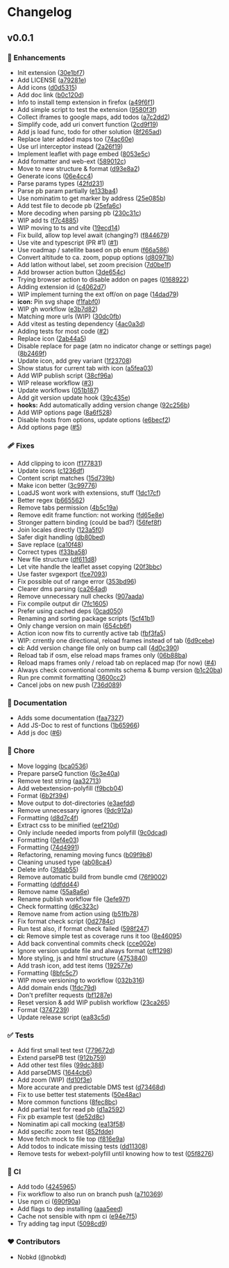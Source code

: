 # Changelog


## v0.0.1


### 🚀 Enhancements

  - Init extension ([30e1bf7](https://github.com/nobkd/replace-maps/commit/30e1bf7))
  - Add LICENSE ([a79281e](https://github.com/nobkd/replace-maps/commit/a79281e))
  - Add icons ([d0d5315](https://github.com/nobkd/replace-maps/commit/d0d5315))
  - Add doc link ([b0c120d](https://github.com/nobkd/replace-maps/commit/b0c120d))
  - Info to install temp extension in firefox ([a49f6f1](https://github.com/nobkd/replace-maps/commit/a49f6f1))
  - Add simple script to test the extension ([9580f3f](https://github.com/nobkd/replace-maps/commit/9580f3f))
  - Collect iframes to google maps, add todos ([a7c2dd2](https://github.com/nobkd/replace-maps/commit/a7c2dd2))
  - Simplify code, add uri convert function ([2cd9f19](https://github.com/nobkd/replace-maps/commit/2cd9f19))
  - Add js load func, todo for other solution ([8f265ad](https://github.com/nobkd/replace-maps/commit/8f265ad))
  - Replace later added maps too ([74ac60e](https://github.com/nobkd/replace-maps/commit/74ac60e))
  - Use url interceptor instead ([2a26f19](https://github.com/nobkd/replace-maps/commit/2a26f19))
  - Implement leaflet with page embed ([8053e5c](https://github.com/nobkd/replace-maps/commit/8053e5c))
  - Add formatter and web-ext ([589012c](https://github.com/nobkd/replace-maps/commit/589012c))
  - Move to new structure & format ([d93e8a2](https://github.com/nobkd/replace-maps/commit/d93e8a2))
  - Generate icons ([06e4cc4](https://github.com/nobkd/replace-maps/commit/06e4cc4))
  - Parse params types ([42fd231](https://github.com/nobkd/replace-maps/commit/42fd231))
  - Parse pb param partially ([e133ba4](https://github.com/nobkd/replace-maps/commit/e133ba4))
  - Use nominatim to get marker by address ([25e085b](https://github.com/nobkd/replace-maps/commit/25e085b))
  - Add test file to decode pb ([25efa6c](https://github.com/nobkd/replace-maps/commit/25efa6c))
  - More decoding when parsing pb ([230c31c](https://github.com/nobkd/replace-maps/commit/230c31c))
  - WIP add ts ([f7c4885](https://github.com/nobkd/replace-maps/commit/f7c4885))
  - WIP moving to ts and vite ([19ecd14](https://github.com/nobkd/replace-maps/commit/19ecd14))
  - Fix build, allow top level await (changing?) ([f844679](https://github.com/nobkd/replace-maps/commit/f844679))
  - Use vite and typescript (PR #1) ([#1](https://github.com/nobkd/replace-maps/issues/1))
  - Use roadmap / satellite based on pb enum ([f66a586](https://github.com/nobkd/replace-maps/commit/f66a586))
  - Convert altitude to ca. zoom, popup options ([d80971b](https://github.com/nobkd/replace-maps/commit/d80971b))
  - Add latlon without label, set zoom precision ([7d0be1f](https://github.com/nobkd/replace-maps/commit/7d0be1f))
  - Add browser action button ([3de654c](https://github.com/nobkd/replace-maps/commit/3de654c))
  - Trying browser action to disable addon on pages ([0168922](https://github.com/nobkd/replace-maps/commit/0168922))
  - Adding extension id ([c4062d7](https://github.com/nobkd/replace-maps/commit/c4062d7))
  - WIP implement turning the ext off/on on page ([14dad79](https://github.com/nobkd/replace-maps/commit/14dad79))
  - **icon:** Pin svg shape ([f1fabf0](https://github.com/nobkd/replace-maps/commit/f1fabf0))
  - WIP gh workflow ([e3b7d82](https://github.com/nobkd/replace-maps/commit/e3b7d82))
  - Matching more urls (WIP) ([30dc0fb](https://github.com/nobkd/replace-maps/commit/30dc0fb))
  - Add vitest as testing dependency ([4ac0a3d](https://github.com/nobkd/replace-maps/commit/4ac0a3d))
  - Adding tests for most code ([#2](https://github.com/nobkd/replace-maps/pull/2))
  - Replace icon ([2ab44a5](https://github.com/nobkd/replace-maps/commit/2ab44a5))
  - Disable replace for page (atm no indicator change or settings page) ([8b2469f](https://github.com/nobkd/replace-maps/commit/8b2469f))
  - Update icon, add grey variant ([1f23708](https://github.com/nobkd/replace-maps/commit/1f23708))
  - Show status for current tab with icon ([a5fea03](https://github.com/nobkd/replace-maps/commit/a5fea03))
  - Add WIP publish script ([38cf96a](https://github.com/nobkd/replace-maps/commit/38cf96a))
  - WIP release workflow ([#3](https://github.com/nobkd/replace-maps/pull/3))
  - Update workflows ([051b187](https://github.com/nobkd/replace-maps/commit/051b187))
  - Add git version update hook ([39c435e](https://github.com/nobkd/replace-maps/commit/39c435e))
  - **hooks:** Add automatically adding version change ([92c256b](https://github.com/nobkd/replace-maps/commit/92c256b))
  - Add WIP options page ([8a6f528](https://github.com/nobkd/replace-maps/commit/8a6f528))
  - Disable hosts from options, update options ([e6becf2](https://github.com/nobkd/replace-maps/commit/e6becf2))
  - Add options page ([#5](https://github.com/nobkd/replace-maps/pull/5))

### 🩹 Fixes

  - Add clipping to icon ([f177831](https://github.com/nobkd/replace-maps/commit/f177831))
  - Update icons ([c1236df](https://github.com/nobkd/replace-maps/commit/c1236df))
  - Content script matches ([15d739b](https://github.com/nobkd/replace-maps/commit/15d739b))
  - Make icon better ([3c99776](https://github.com/nobkd/replace-maps/commit/3c99776))
  - LoadJS wont work with extensions, stuff ([1dc17cf](https://github.com/nobkd/replace-maps/commit/1dc17cf))
  - Better regex ([b665562](https://github.com/nobkd/replace-maps/commit/b665562))
  - Remove tabs permission ([4b5c19a](https://github.com/nobkd/replace-maps/commit/4b5c19a))
  - Remove edit frame function: not working ([fd65e8e](https://github.com/nobkd/replace-maps/commit/fd65e8e))
  - Stronger pattern binding (could be bad?) ([56fef8f](https://github.com/nobkd/replace-maps/commit/56fef8f))
  - Join locales directly ([123a5f0](https://github.com/nobkd/replace-maps/commit/123a5f0))
  - Safer digit handling ([db80bed](https://github.com/nobkd/replace-maps/commit/db80bed))
  - Save replace ([ca10f48](https://github.com/nobkd/replace-maps/commit/ca10f48))
  - Correct types ([f33ba58](https://github.com/nobkd/replace-maps/commit/f33ba58))
  - New file structure ([df611d8](https://github.com/nobkd/replace-maps/commit/df611d8))
  - Let vite handle the leaflet asset copying ([20f3bbc](https://github.com/nobkd/replace-maps/commit/20f3bbc))
  - Use faster svgexport ([fce7093](https://github.com/nobkd/replace-maps/commit/fce7093))
  - Fix possible out of range error ([353bd96](https://github.com/nobkd/replace-maps/commit/353bd96))
  - Clearer dms parsing ([ca264ad](https://github.com/nobkd/replace-maps/commit/ca264ad))
  - Remove unnecessary null checks ([907aada](https://github.com/nobkd/replace-maps/commit/907aada))
  - Fix compile output dir ([7fc1605](https://github.com/nobkd/replace-maps/commit/7fc1605))
  - Prefer using cached deps ([0cad050](https://github.com/nobkd/replace-maps/commit/0cad050))
  - Renaming and sorting package scripts ([5cf41b1](https://github.com/nobkd/replace-maps/commit/5cf41b1))
  - Only change version on main ([654cb6f](https://github.com/nobkd/replace-maps/commit/654cb6f))
  - Action icon now fits to currently active tab ([fbf3fa5](https://github.com/nobkd/replace-maps/commit/fbf3fa5))
  - WIP: crrently one directional, reload frames instead of tab ([6d9cebe](https://github.com/nobkd/replace-maps/commit/6d9cebe))
  - **ci:** Add version change file only on bump call ([4d0c390](https://github.com/nobkd/replace-maps/commit/4d0c390))
  - Reload tab if osm, else reload maps frames only ([06b88ba](https://github.com/nobkd/replace-maps/commit/06b88ba))
  - Reload maps frames only / reload tab on replaced map (for now) ([#4](https://github.com/nobkd/replace-maps/pull/4))
  - Always check conventional commits schema & bump version ([b1c20ba](https://github.com/nobkd/replace-maps/commit/b1c20ba))
  - Run pre commit formatting ([3600cc2](https://github.com/nobkd/replace-maps/commit/3600cc2))
  - Cancel jobs on new push ([736d089](https://github.com/nobkd/replace-maps/commit/736d089))

### 📖 Documentation

  - Adds some documentation ([faa7327](https://github.com/nobkd/replace-maps/commit/faa7327))
  - Add JS-Doc to rest of functions ([1b65966](https://github.com/nobkd/replace-maps/commit/1b65966))
  - Add js doc ([#6](https://github.com/nobkd/replace-maps/pull/6))

### 🏡 Chore

  - Move logging ([bca0536](https://github.com/nobkd/replace-maps/commit/bca0536))
  - Prepare parseQ function ([6c3e40a](https://github.com/nobkd/replace-maps/commit/6c3e40a))
  - Remove test string ([aa32713](https://github.com/nobkd/replace-maps/commit/aa32713))
  - Add webextension-polyfill ([f9bcb04](https://github.com/nobkd/replace-maps/commit/f9bcb04))
  - Format ([6b2f394](https://github.com/nobkd/replace-maps/commit/6b2f394))
  - Move output to dot-directories ([e3aefdd](https://github.com/nobkd/replace-maps/commit/e3aefdd))
  - Remove unnecessary ignores ([9dc912a](https://github.com/nobkd/replace-maps/commit/9dc912a))
  - Formatting ([d8d7c4f](https://github.com/nobkd/replace-maps/commit/d8d7c4f))
  - Extract css to be minified ([eef210d](https://github.com/nobkd/replace-maps/commit/eef210d))
  - Only include needed imports from polyfill ([9c0dcad](https://github.com/nobkd/replace-maps/commit/9c0dcad))
  - Formatting ([0ef4e03](https://github.com/nobkd/replace-maps/commit/0ef4e03))
  - Formatting ([74d4991](https://github.com/nobkd/replace-maps/commit/74d4991))
  - Refactoring, renaming moving funcs ([b09f9b8](https://github.com/nobkd/replace-maps/commit/b09f9b8))
  - Cleaning unused type ([ab08ca4](https://github.com/nobkd/replace-maps/commit/ab08ca4))
  - Delete info ([3fdab55](https://github.com/nobkd/replace-maps/commit/3fdab55))
  - Remove automatic build from bundle cmd ([76f9002](https://github.com/nobkd/replace-maps/commit/76f9002))
  - Formatting ([ddfdd44](https://github.com/nobkd/replace-maps/commit/ddfdd44))
  - Remove name ([55a8a6e](https://github.com/nobkd/replace-maps/commit/55a8a6e))
  - Rename publish workflow file ([3efe97f](https://github.com/nobkd/replace-maps/commit/3efe97f))
  - Check formatting ([d6c323c](https://github.com/nobkd/replace-maps/commit/d6c323c))
  - Remove name from action using ([b51fb78](https://github.com/nobkd/replace-maps/commit/b51fb78))
  - Fix format check script ([0d2784c](https://github.com/nobkd/replace-maps/commit/0d2784c))
  - Run test also, if format check failed ([598f247](https://github.com/nobkd/replace-maps/commit/598f247))
  - **ci:** Remove simple test as coverage runs it too ([8e46095](https://github.com/nobkd/replace-maps/commit/8e46095))
  - Add back conventinal commits check ([cce002e](https://github.com/nobkd/replace-maps/commit/cce002e))
  - Ignore version update file and always format ([cff1298](https://github.com/nobkd/replace-maps/commit/cff1298))
  - More styling, js and html structure ([4753840](https://github.com/nobkd/replace-maps/commit/4753840))
  - Add trash icon, add test items ([192577e](https://github.com/nobkd/replace-maps/commit/192577e))
  - Formatting ([8bfc5c7](https://github.com/nobkd/replace-maps/commit/8bfc5c7))
  - WIP move versioning to workflow ([032b316](https://github.com/nobkd/replace-maps/commit/032b316))
  - Add domain ends ([1fdc79d](https://github.com/nobkd/replace-maps/commit/1fdc79d))
  - Don't prefilter requests ([bf1287e](https://github.com/nobkd/replace-maps/commit/bf1287e))
  - Reset version & add WIP publish workflow ([23ca265](https://github.com/nobkd/replace-maps/commit/23ca265))
  - Format ([3747239](https://github.com/nobkd/replace-maps/commit/3747239))
  - Update release script ([ea83c5d](https://github.com/nobkd/replace-maps/commit/ea83c5d))

### ✅ Tests

  - Add first small test test ([779672d](https://github.com/nobkd/replace-maps/commit/779672d))
  - Extend parsePB test ([912b759](https://github.com/nobkd/replace-maps/commit/912b759))
  - Add other test files ([99dc388](https://github.com/nobkd/replace-maps/commit/99dc388))
  - Add parseDMS ([1644cb6](https://github.com/nobkd/replace-maps/commit/1644cb6))
  - Add zoom (WIP) ([fd10f3e](https://github.com/nobkd/replace-maps/commit/fd10f3e))
  - More accurate and predictable DMS test ([d73468d](https://github.com/nobkd/replace-maps/commit/d73468d))
  - Fix to use better test statements ([50e48ac](https://github.com/nobkd/replace-maps/commit/50e48ac))
  - More common functions ([8fec8bc](https://github.com/nobkd/replace-maps/commit/8fec8bc))
  - Add partial test for read pb ([d1a2592](https://github.com/nobkd/replace-maps/commit/d1a2592))
  - Fix pb example test ([de52d8c](https://github.com/nobkd/replace-maps/commit/de52d8c))
  - Nominatim api call mocking ([ea13f58](https://github.com/nobkd/replace-maps/commit/ea13f58))
  - Add specific zoom test ([852fdde](https://github.com/nobkd/replace-maps/commit/852fdde))
  - Move fetch mock to file top ([f816e9a](https://github.com/nobkd/replace-maps/commit/f816e9a))
  - Add todos to indicate missing tests ([dd11308](https://github.com/nobkd/replace-maps/commit/dd11308))
  - Remove tests for webext-polyfill until knowing how to test ([05f8276](https://github.com/nobkd/replace-maps/commit/05f8276))

### 🤖 CI

  - Add todo ([4245965](https://github.com/nobkd/replace-maps/commit/4245965))
  - Fix workflow to also run on branch push ([a710369](https://github.com/nobkd/replace-maps/commit/a710369))
  - Use npm ci ([690f90a](https://github.com/nobkd/replace-maps/commit/690f90a))
  - Add flags to dep installing ([aaa5eed](https://github.com/nobkd/replace-maps/commit/aaa5eed))
  - Cache not sensible with npm ci ([e94e7f5](https://github.com/nobkd/replace-maps/commit/e94e7f5))
  - Try adding tag input ([5098cd9](https://github.com/nobkd/replace-maps/commit/5098cd9))

### ❤️  Contributors

- Nobkd (@nobkd)
